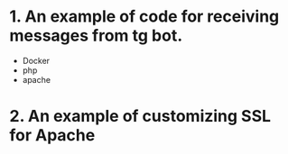 # 1. An example of code for receiving messages from tg bot.

- Docker
- php
- apache

# 2. An example of customizing SSL for Apache
